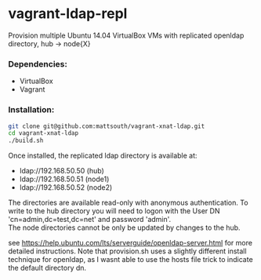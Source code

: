 vagrant-ldap-repl
============

Provision multiple Ubuntu 14.04 VirtualBox VMs with replicated openldap directory, hub -> node{X}

### Dependencies:
* VirtualBox
* Vagrant

### Installation:
```bash
git clone git@github.com:mattsouth/vagrant-xnat-ldap.git
cd vagrant-xnat-ldap
./build.sh
```
Once installed, the replicated ldap directory is available at:
* ldap://192.168.50.50 (hub)
* ldap://192.168.50.51 (node1)
* ldap://192.168.50.52 (node2)

The directories are available read-only with anonymous authentication.
To write to the hub directory you will need to logon with the User DN 'cn=admin,dc=test,dc=net' and password 'admin'.  
The node directories cannot be only be updated by changes to the hub.

see https://help.ubuntu.com/lts/serverguide/openldap-server.html for more
detailed instructions.  Note that provision.sh uses a slightly different install
technique for openldap, as I wasnt able to use the hosts file trick to indicate
the default directory dn.
